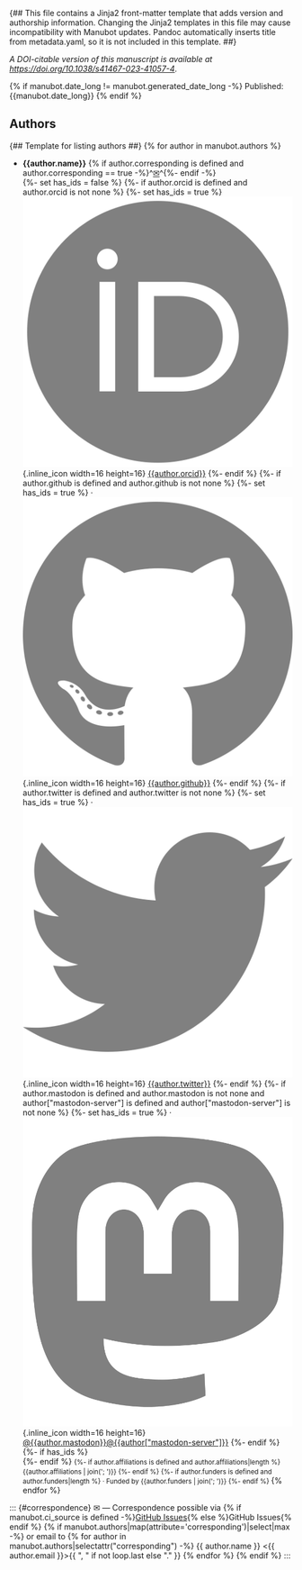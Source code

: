 {##
  This file contains a Jinja2 front-matter template that adds version and authorship information.
  Changing the Jinja2 templates in this file may cause incompatibility with Manubot updates.
  Pandoc automatically inserts title from metadata.yaml, so it is not included in this template.
##}

_A DOI-citable version of this manuscript is available at <https://doi.org/10.1038/s41467-023-41057-4>_.

<!-- {## Template to insert build date and source ##}
<small><em>
This manuscript
{% if manubot.ci_source is defined and manubot.ci_source.provider == "appveyor" -%}
([permalink]({{manubot.ci_source.artifact_url}}))
{% elif manubot.html_url_versioned is defined -%}
([permalink]({{manubot.html_url_versioned}}))
{% endif -%}
was automatically generated
{% if manubot.ci_source is defined -%}
from [{{manubot.ci_source.repo_slug}}@{{manubot.ci_source.commit | truncate(length=7, end='', leeway=0)}}](https://github.com/{{manubot.ci_source.repo_slug}}/tree/{{manubot.ci_source.commit}})
{% endif -%}
on {{manubot.generated_date_long}}.
</em></small> -->

{% if manubot.date_long != manubot.generated_date_long -%}
Published: {{manubot.date_long}}
{% endif %}

## Authors

{## Template for listing authors ##}
{% for author in manubot.authors %}
+ **{{author.name}}**
  {% if author.corresponding is defined and author.corresponding == true -%}^[✉](#correspondence)^{%- endif -%}
  <br>
  {%- set has_ids = false %}
  {%- if author.orcid is defined and author.orcid is not none %}
    {%- set has_ids = true %}
    ![ORCID icon](images/orcid.svg){.inline_icon width=16 height=16}
    [{{author.orcid}}](https://orcid.org/{{author.orcid}})
  {%- endif %}
  {%- if author.github is defined and author.github is not none %}
    {%- set has_ids = true %}
    · ![GitHub icon](images/github.svg){.inline_icon width=16 height=16}
    [{{author.github}}](https://github.com/{{author.github}})
  {%- endif %}
  {%- if author.twitter is defined and author.twitter is not none %}
    {%- set has_ids = true %}
    · ![Twitter icon](images/twitter.svg){.inline_icon width=16 height=16}
    [{{author.twitter}}](https://twitter.com/{{author.twitter}})
  {%- endif %}
  {%- if author.mastodon is defined and author.mastodon is not none and author["mastodon-server"] is defined and author["mastodon-server"] is not none %}
    {%- set has_ids = true %}
    · ![Mastodon icon](images/mastodon.svg){.inline_icon width=16 height=16}
    [\@{{author.mastodon}}@{{author["mastodon-server"]}}](https://{{author["mastodon-server"]}}/@{{author.mastodon}})
  {%- endif %}
  {%- if has_ids %}
    <br>
  {%- endif %}
  <small>
  {%- if author.affiliations is defined and author.affiliations|length %}
     {{author.affiliations | join('; ')}}
  {%- endif %}
  {%- if author.funders is defined and author.funders|length %}
     · Funded by {{author.funders | join('; ')}}
  {%- endif %}
  </small>
{% endfor %}

::: {#correspondence}
✉ — Correspondence possible via {% if manubot.ci_source is defined -%}[GitHub Issues](https://github.com/{{manubot.ci_source.repo_slug}}/issues){% else %}GitHub Issues{% endif %}
{% if manubot.authors|map(attribute='corresponding')|select|max -%}
or email to
{% for author in manubot.authors|selectattr("corresponding") -%}
{{ author.name }} \<{{ author.email }}\>{{ ", " if not loop.last else "." }}
{% endfor %}
{% endif %}
:::
